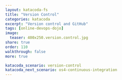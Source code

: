 ```yaml
---
layout: katacoda-fs
title: "Version Control"
categories: katacoda
excerpt: "Version control and GitHub"
tags: [online-devops-dojo]
image:
  teaser: 400x250.version.control.jpg
share: true
order: 110
walkthrough: false
more: true

katacoda_scenario: version-control
katacoda_next_scenario: os4-continuous-integration
---
```


<script src="//katacoda.com/embed.js"></script>
<div id="katacoda-scenario-1"
    data-katacoda-id="{{ site.katacoda_account }}/courses/{{ site.katacoda_course }}/{{ page.katacoda_scenario }}"
    data-katacoda-ctatext="Continue Online DevOps Dojo"
    data-katacoda-ctaurl="{{ site.url }}/katacoda/{{ page.katacoda_next_scenario }}"
    data-katacoda-color="004d7f"
    data-katacoda-font="Arial"
    data-katacoda-fontheader="Arial"
    style="height: calc(100vh); width: (100% - 68px); padding-top: 55px;"></div>
<br>

# More

- [GitHub guides](https://guides.github.com/)
- [Git Book](https://git-scm.com/book/en/v2/)
- [Git Branching](http://learngitbranching.js.org/)
- [Linus on Git](https://www.youtube.com/watch?v=4XpnKHJAok8)
- [Learn Git on Codecademy](https://www.codecademy.com/learn/learn-git)
- [Git flow - nvie](http://nvie.com/posts/a-successful-git-branching-model/)
- [Git for Ages 4 and Up](https://www.youtube.com/watch?v=1ffBJ4sVUb4#t=2m)
- [Git the Simple Guide](http://rogerdudler.github.io/git-guide/)
